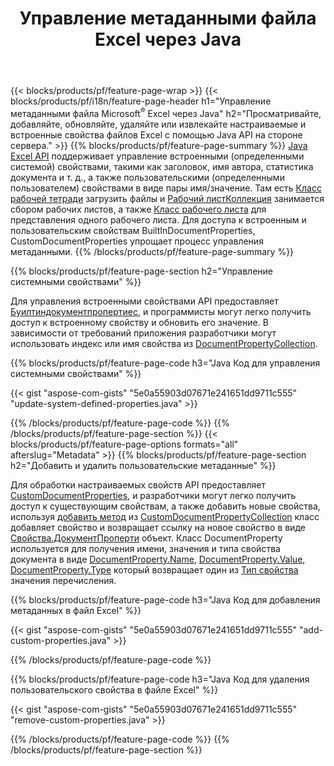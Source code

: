 ﻿---
title: Управление метаданными файла Excel через Java
url: /ru/java/metadata/
description: Просматривайте, добавляйте, редактируйте, удаляйте или извлекайте метаданные файлов Excel с помощью всего нескольких строк кода Java
---
{{< blocks/products/pf/feature-page-wrap >}}
{{< blocks/products/pf/i18n/feature-page-header h1="Управление метаданными файла Microsoft<sup>&reg;</sup> Excel через Java" h2="Просматривайте, добавляйте, обновляйте, удаляйте или извлекайте настраиваемые и встроенные свойства файлов Excel с помощью Java API на стороне сервера." >}}
{{% blocks/products/pf/feature-page-summary %}}
[Java Excel API](/cells/java/) поддерживает управление встроенными (определенными системой) свойствами, такими как заголовок, имя автора, статистика документа и т. д., а также пользовательскими (определенными пользователем) свойствами в виде пары имя/значение. Там есть [Класс рабочей тетради](https://reference.aspose.com/cells/java/com.aspose.cells/Workbook) загрузить файлы и [Рабочий листКоллекция](https://reference.aspose.com/cells/java/com.aspose.cells/WorksheetCollection) занимается сбором рабочих листов, а также [Класс рабочего листа](https://reference.aspose.com/cells/java/com.aspose.cells/Worksheet) для представления одного рабочего листа. Для доступа к встроенным и пользовательским свойствам BuiltInDocumentProperties, CustomDocumentProperties упрощает процесс управления метаданными. 
{{% /blocks/products/pf/feature-page-summary %}}

{{% blocks/products/pf/feature-page-section h2="Управление системными свойствами" %}}

Для управления встроенными свойствами API предоставляет [Буилтиндокументпропертиес](https://reference.aspose.com/cells/java/com.aspose.cells/worksheetcollection#BuiltInDocumentProperties), и программисты могут легко получить доступ к встроенному свойству и обновить его значение. В зависимости от требований приложения разработчики могут использовать индекс или имя свойства из [DocumentPropertyCollection](https://reference.aspose.com/cells/java/com.aspose.cells/DocumentPropertyCollection). 

{{% blocks/products/pf/feature-page-code h3="Java Код для управления системными свойствами" %}}

{{< gist "aspose-com-gists" "5e0a55903d07671e241651dd9711c555" "update-system-defined-properties.java" >}}

{{% /blocks/products/pf/feature-page-code %}}
{{% /blocks/products/pf/feature-page-section %}}
{{< blocks/products/pf/feature-page-options formats="all" afterslug="Metadata" >}}
{{% blocks/products/pf/feature-page-section h2="Добавить и удалить пользовательские метаданные" %}}

Для обработки настраиваемых свойств API предоставляет [CustomDocumentProperties](https://reference.aspose.com/cells/java/com.aspose.cells/worksheetcollection#CustomDocumentProperties), и разработчики могут легко получить доступ к существующим свойствам, а также добавить новые свойства, используя [добавить метод](https://reference.aspose.com/cells/java/com.aspose.cells/customdocumentpropertycollection#add(java.lang.String,%20boolean)) из [CustomDocumentPropertyCollection](https://reference.aspose.com/cells/java/com.aspose.cells/CustomDocumentPropertyCollection) класс добавляет свойство и возвращает ссылку на новое свойство в виде [Свойства.ДокументПроперти](https://reference.aspose.com/cells/java/com.aspose.cells/DocumentProperty) объект. Класс DocumentProperty используется для получения имени, значения и типа свойства документа в виде [DocumentProperty.Name](https://reference.aspose.com/cells/java/com.aspose.cells/documentproperty#Name), [DocumentProperty.Value](https://reference.aspose.com/cells/java/com.aspose.cells/documentproperty#Value),  [DocumentProperty.Type](https://reference.aspose.com/cells/java/com.aspose.cells/documentproperty#Type) который возвращает один из [Тип свойства](https://reference.aspose.com/cells/java/com.aspose.cells/PropertyType) значения перечисления. 
 
{{% blocks/products/pf/feature-page-code h3="Java Код для добавления метаданных в файл Excel" %}}

{{< gist "aspose-com-gists" "5e0a55903d07671e241651dd9711c555" "add-custom-properties.java" >}}

{{% /blocks/products/pf/feature-page-code %}}


{{% blocks/products/pf/feature-page-code h3="Java Код для удаления пользовательского свойства в файле Excel" %}}

{{< gist "aspose-com-gists" "5e0a55903d07671e241651dd9711c555" "remove-custom-properties.java" >}}

{{% /blocks/products/pf/feature-page-code %}}
{{% /blocks/products/pf/feature-page-section %}}
